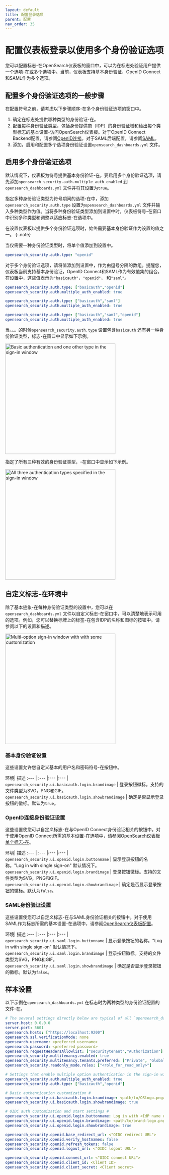 ```yaml
---
layout: default
title: 配置登录选项
parent: 配置
nav_order: 35
---
```


# 配置仪表板登录以使用多个身份验证选项

您可以配置标志-在OpenSearch仪表板的窗口中，可以为在标志处验证用户提供一个选项-在或多个选项中。当前，仪表板支持基本身份验证，OpenID Connect和SAML作为多个选项。

## 配置多个身份验证选项的一般步骤

在配置符号之前，请考虑以下步骤顺序-在多个身份验证选项的窗口中。

1. 确定在标志处提供哪种类型的身份验证-在。
1. 配置每种身份验证类型，包括身份提供商（IDP）的身份验证域和给出每个类型标志的基本设置-访问OpenSearch仪表板。对于OpenID Connect Backend配置，请参阅[OpenID连接]({{site.url}}{{site.baseurl}}/security/authentication-backends/openid-connect/)。对于SAML后端配置，请参阅[SAML]({{site.url}}{{site.baseurl}}/security/authentication-backends/saml/)。
1. 添加，启用和配置多个选项身份验证设置`opensearch_dashboards.yml` 文件。

## 启用多个身份验证选项

默认情况下，仪表板为符号提供基本身份验证-在。要启用多个身份验证选项，请先添加`opensearch_security.auth.multiple_auth_enabled` 到`opensearch_dashboards.yml` 文件并将其设置为`true`。

指定多种身份验证类型为符号期间的选项-在中，添加`opensearch_security.auth.type` 设置为`opensearch_dashboards.yml` 文件并输入多种类型作为值。当将多种身份验证类型添加到设置中时，仪表板符号-在窗口中识别多种类型和调整以适应标志-在选项中。

在设置仪表板以提供多个身份验证选项时，始终需要基本身份验证作为设置的值之一。
{:.note}

当仅需要一种身份验证类型时，将单个值添加到设置中。

```yml
opensearch_security.auth.type: "openid"
```

对于多个身份验证选项，请将值添加到设置中，作为由逗号分隔的数组。提醒您，仪表板当前支持基本身份验证，OpenID Connect和SAML作为有效值集的组合。在设置中，这些值表示为`"basicauth"`，`"openid"`， 和`"saml"`。

```yml
opensearch_security.auth.type: ["basicauth","openid"]
opensearch_security.auth.multiple_auth_enabled: true
```

```yml
opensearch_security.auth.type: ["basicauth","saml"]
opensearch_security.auth.multiple_auth_enabled: true
```

```yml
opensearch_security.auth.type: ["basicauth","saml","openid"]
opensearch_security.auth.multiple_auth_enabled: true
```

当。。。的时候`opensearch_security.auth.type` 设置包含`basicauth` 还有另一种身份验证类型，标志-在窗口中显示如下示例。

<img src="{{site.url}}{{site.baseurl}}/images/Security/OneOptionWithoutLogo.png" alt="Basic authentication and one other type in the sign-in window" width="350">

指定了所有三种有效的身份验证类型，-在窗口中显示如下示例。

<img src="{{site.url}}{{site.baseurl}}/images/Security/TwoOptionWithoutLogo.png" alt="All three authentication types specified in the sign-in window" width="350">

## 自定义标志-在环境中

除了基本迹象-在每种身份验证类型的设置中，您可以在`opensearch_dashboards.yml` 文件以自定义标志-在窗口中，可以清楚地表示可用的选项。例如，您可以替换标牌上的标签-在包含IDP的名称和图标的按钮中。请参阅以下的设置和描述。

<img src="{{site.url}}{{site.baseurl}}/images/Security/TwoOptionWithLogo.png" alt="Multi-option sign-in window with with some customization" width="350">

### 基本身份验证设置

这些设置允许您自定义基本的用户名和密码符号-在按钮中。

环境| 描述
:--- | :--- |:--- |:--- |
`opensearch_security.ui.basicauth.login.brandimage` |  登录按钮徽标。支持的文件类型为SVG，PNG和GIF。
`opensearch_security.ui.basicauth.login.showbrandimage` |  确定是否显示登录按钮的徽标。默认为`true`。

### OpenID连接身份验证设置

这些设置使您可以自定义标志-在与OpenID Connect身份验证相关的按钮中。对于使用OpenID Connect所需的基本设置-在选项中，请参阅[OpenSearch仪表板单个标志-在]({{site.url}}{{site.baseurl}}/security/authentication-backends/openid-connect/#opensearch-dashboards-single-sign-on)。

环境| 描述
:--- | :--- |:--- |:--- |
`opensearch_security.ui.openid.login.buttonname` |  显示登录按钮的名称。"Log in with single sign-on" 默认情况下。
`opensearch_security.ui.openid.login.brandimage` |  登录按钮徽标。支持的文件类型为SVG，PNG和GIF。
`opensearch_security.ui.openid.login.showbrandimage` |  确定是否显示登录按钮的徽标。默认为`false`。

### SAML身份验证设置

这些设置使您可以自定义标志-在与SAML身份验证相关的按钮中。对于使用SAML作为标志所需的基本设置-在选项中，请参阅[OpenSearch仪表板配置]({{site.url}}{{site.baseurl}}/security/authentication-backends/saml/#opensearch-dashboards-configuration)。

环境| 描述
:--- | :--- |:--- |:--- |
`opensearch_security.ui.saml.login.buttonname` |  显示登录按钮的名称。"Log in with single sign-on" 默认情况下。
`opensearch_security.ui.saml.login.brandimage` |  登录按钮徽标。支持的文件类型为SVG，PNG和GIF。
`opensearch_security.ui.saml.login.showbrandimage` |  确定是否显示登录按钮的徽标。默认为`false`。

## 样本设置
以下示例在`opensearch_dashboards.yml` 在标志时为两种类型的身份验证配置的文件-在。

```yml
# The several settings directly below are typical of all `opensearch_dashboards.yml` configurations. #
server.host: 0.0.0.0
server.port: 5601
opensearch.hosts: ["https://localhost:9200"]
opensearch.ssl.verificationMode: none
opensearch.username: <preferred username>
opensearch.password: <preferred password>
opensearch.requestHeadersAllowlist: ["securitytenant","Authorization"]
opensearch_security.multitenancy.enabled: true
opensearch_security.multitenancy.tenants.preferred: ["Private", "Global"]
opensearch_security.readonly_mode.roles: ["<role_for_read_only>"]

# Settings that enable multiple option authentication in the sign-in window #
opensearch_security.auth.multiple_auth_enabled: true
opensearch_security.auth.type: ["basicauth","openid"]

# Basic authentication customization #
opensearch_security.ui.basicauth.login.brandimage: <path/to/OSlogo.png>
opensearch_security.ui.basicauth.login.showbrandimage: true

# OIDC auth customization and start settings #
opensearch_security.ui.openid.login.buttonname: Log in with <IdP name or other> 
opensearch_security.ui.openid.login.brandimage: <path/to/brand-logo.png>
opensearch_security.ui.openid.login.showbrandimage: true

opensearch_security.openid.base_redirect_url: <"OIDC redirect URL">
opensearch_security.openid.verify_hostnames: false
opensearch_security.openid.refresh_tokens: false
opensearch_security.openid.logout_url: <"OIDC logout URL">

opensearch_security.openid.connect_url: <"OIDC connect URL">
opensearch_security.openid.client_id: <Client ID>
opensearch_security.openid.client_secret: <Client secret>
```

